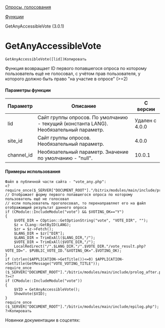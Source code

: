 [Опросы, голосования](/api_help/vote/index.php)

[Функции](/api_help/vote/function/index.php)

GetAnyAccessibleVote (3.0.1)

GetAnyAccessibleVote
====================

```
GetAnyAccessibleVote([lid])Копировать
```

Функция возвращает ID первого попавшегося опроса по которому пользователь ещё не голосовал, с учётом прав пользователя, у которого должно быть право "на участие в опросе" (>=2)

#### Параметры функции

| Параметр | Описание | С версии |
| --- | --- | --- |
| lid | Сайт группы опросов. По умолчанию - текущий (константа LANG). Необязательный параметр. | Удален с 4.0.0 |
| site\_id | Сайт группы опросов. Необязательный параметр. | 4.0.0 |
| channel\_id | Необязательный параметр. Значение по умолчанию - "null". | 10.0.1 |

#### Примеры использования

```
Файл в публичной части сайта - "vote_any.php":
<?
require_once($_SERVER["DOCUMENT_ROOT"]."/bitrix/modules/main/include/prolog_before.php");
// Отображает форму первого попавшегося опроса по которому пользователь ещё не голосовал
// если пользователь проголосовал, то перенаправляет его на файл отображающий результат данного опроса
if (CModule::IncludeModule("vote") && $VOTING_OK=="Y") 
{
	$VOTE_DIR = COption::GetOptionString("vote", "VOTE_DIR", "");
	$z = CLang::GetByID(LANG);
	$zr = $z->Fetch();
	$LANG_DIR = $zr["DIR"];
	$LANG_DIR = TrimExAll($LANG_DIR,"/");
	$VOTE_DIR = TrimExAll($VOTE_DIR,"/");
	LocalRedirect("/".$LANG_DIR."/".$VOTE_DIR."/vote_result.php?VOTE_ID=". $PUBLIC_VOTE_ID."&VOTING_OK=".$VOTING_OK);
}
if (strlen($APPLICATION->GetTitle())<=0) $APPLICATION->SetTitle(GetMessage("VOTE_VOTING_TITLE"));
require_once ($_SERVER["DOCUMENT_ROOT"]."/bitrix/modules/main/include/prolog_after.php");
?><?
if (CModule::IncludeModule("vote")) 
{
	$VID = GetAnyAccessibleVote();
	ShowVote($VID);
}
require_once ($_SERVER["DOCUMENT_ROOT"]."/bitrix/modules/main/include/epilog.php");
?>Копировать
```

Новинки документации в соцсетях: